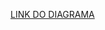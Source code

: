 [LINK DO DIAGRAMA](https://drive.google.com/file/d/1INyYvAV5m2lii_GwcLgjksD3O4VOJYm3/view?usp=sharing)
